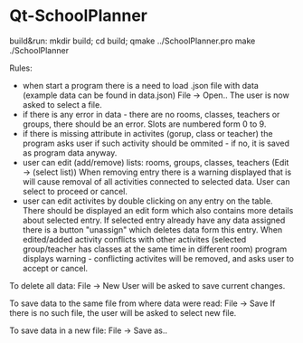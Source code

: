 # Qt-SchoolPlanner

build&run:
mkdir build; cd build;
qmake ../SchoolPlanner.pro
make
./SchoolPlanner

Rules:
- when start a program there is a need to load .json file with data (example data can be found in data.json) 
File -> Open.. 
The user is now asked to select a file.
- if there is any error in data - there are no rooms, classes, teachers or groups, there should be an error.
Slots are numbered form 0 to 9.
- if there is missing attribute in activites (gorup, class or teacher) the program asks user if such activity should be ommited - if no, it is saved as program data anyway.
- user can edit (add/remove) lists: rooms, groups, classes, teachers (Edit -> (select list))
When removing entry there is a warning displayed that is will cause removal of all activities connected to selected data. User can select to proceed or cancel.
- user can edit activites by double clicking on any entry on the table. 
There should be displayed an edit form which also contains more details about selected entry.
If selected entry already have any data assigned there is a button "unassign" which deletes data form this entry.
When edited/added activity conflicts with other activites (selected group/teacher has classes at the same time in different room) 
program displays warning - conflicting activites will be removed, and asks user to accept or cancel.

To delete all data: File -> New
User will be asked to save current changes.

To save data to the same file from where data were read: File -> Save
If there is no such file, the user will be asked to select new file.

To save data in a new file: File -> Save as.. 


